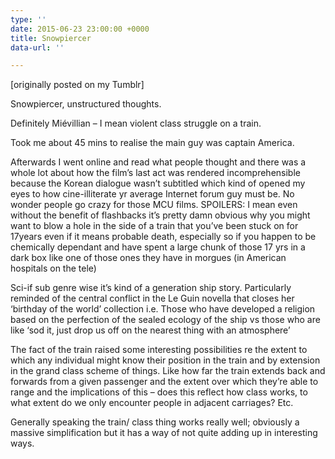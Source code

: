 ```yaml
---
type: ''
date: 2015-06-23 23:00:00 +0000
title: Snowpiercer
data-url: ''

---
```

\[originally posted on my Tumblr\]

Snowpiercer, unstructured thoughts.

Definitely Miévillian – I mean violent class struggle on a train.

Took me about 45 mins to realise the main guy was captain America.

Afterwards I went online and read what people thought and there was a whole lot about how the film’s last act was rendered incomprehensible because the Korean dialogue wasn’t subtitled which kind of opened my eyes to how cine-illiterate yr average Internet forum guy must be. No wonder people go crazy for those MCU films. SPOILERS: I mean even without the benefit of flashbacks it’s pretty damn obvious why you might want to blow a hole in the side of a train that you’ve been stuck on for 17years even if it means probable death, especially so if you happen to be chemically dependant and have spent a large chunk of those 17 yrs in a dark box like one of those ones they have in morgues (in American hospitals on the tele)

Sci-if sub genre wise it’s kind of a generation ship story. Particularly reminded of the central conflict in the Le Guin novella that closes her ‘birthday of the world’ collection i.e. Those who have developed a religion based on the perfection of the sealed ecology of the ship vs those who are like ‘sod it, just drop us off on the nearest thing with an atmosphere’

The fact of the train raised some interesting possibilities re the extent to which any individual might know their position in the train and by extension in the grand class scheme of things. Like how far the train extends back and forwards from a given passenger and the extent over which they’re able to range and the implications of this – does this reflect how class works, to what extent do we only encounter people in adjacent carriages? Etc.

Generally speaking the train/ class thing works really well; obviously a massive simplification but it has a way of not quite adding up in interesting ways.